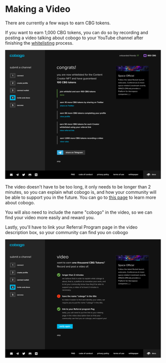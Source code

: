 # Making a Video

There are currently a few ways to earn CBG tokens.

If you want to earn 1,000 CBG tokens, you can do so by recording and posting a video talking about cobogo to your YouTube channel after finishing the [whitelisting](getting-started.md) process.

![](<../.gitbook/assets/6-Whitelist - 04 - Desktop.png>)

The video doesn't have to be too long, it only needs to be longer than 2 minutes, so you can explain what cobogo is, and how your community will be able to support you in the future. You can go to [this page](<../README (1).md>) to learn more about cobogo.

You will also need to include the name "cobogo" in the video, so we can find your video more easily and reward you.

Lastly, you'll have to link your Referral Program page in the video description box, so your community can find you on cobogo

![](<../.gitbook/assets/7-Whitelist - 04-2 - Desktop.png>)
